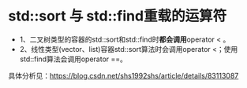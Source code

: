 # std::sort 与 std::find重载的运算符

- 1、二叉树类型的容器的std::sort和std::find时**都会调用**operator < 。
- 2、线性类型(vector、list)容器std::sort算法时会调用operator <；使用std::find算法会调用operator ==。

具体分析见：https://blog.csdn.net/shs1992shs/article/details/83113087



